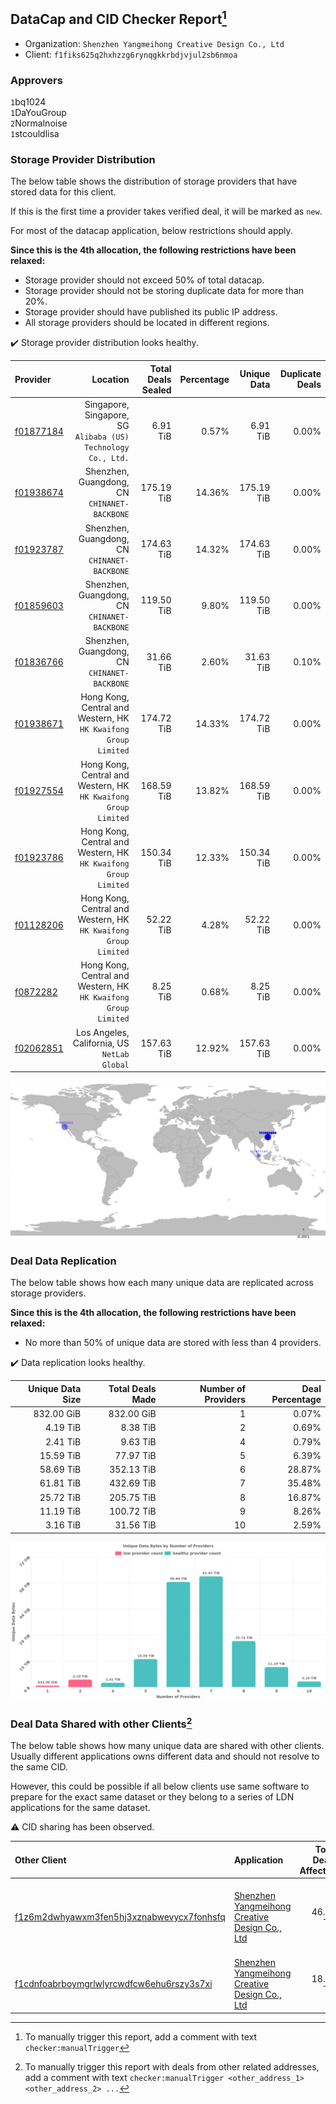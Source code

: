 ## DataCap and CID Checker Report[^1]
 - Organization: `Shenzhen Yangmeihong Creative Design Co., Ltd`
 - Client: `f1fiks625q2hxhzzg6rynqgkkrbdjvjul2sb6nmoa`
### Approvers
`1`bq1024<br/>`1`DaYouGroup<br/>`2`Normalnoise<br/>`1`stcouldlisa

### Storage Provider Distribution
The below table shows the distribution of storage providers that have stored data for this client.

If this is the first time a provider takes verified deal, it will be marked as `new`.

For most of the datacap application, below restrictions should apply.

**Since this is the 4th allocation, the following restrictions have been relaxed:**
 - Storage provider should not exceed 50% of total datacap.
 - Storage provider should not be storing duplicate data for more than 20%.
 - Storage provider should have published its public IP address.
 - All storage providers should be located in different regions.

✔️ Storage provider distribution looks healthy.

| Provider                                              |                                                           Location | Total Deals Sealed | Percentage | Unique Data | Duplicate Deals |
| :---------------------------------------------------- | -----------------------------------------------------------------: | -----------------: | ---------: | ----------: | --------------: |
| [f01877184](https://filfox.info/en/address/f01877184) |   Singapore, Singapore, SG<br/>`Alibaba (US) Technology Co., Ltd.` |           6.91 TiB |      0.57% |    6.91 TiB |           0.00% |
| [f01938674](https://filfox.info/en/address/f01938674) |                    Shenzhen, Guangdong, CN<br/>`CHINANET-BACKBONE` |         175.19 TiB |     14.36% |  175.19 TiB |           0.00% |
| [f01923787](https://filfox.info/en/address/f01923787) |                    Shenzhen, Guangdong, CN<br/>`CHINANET-BACKBONE` |         174.63 TiB |     14.32% |  174.63 TiB |           0.00% |
| [f01859603](https://filfox.info/en/address/f01859603) |                    Shenzhen, Guangdong, CN<br/>`CHINANET-BACKBONE` |         119.50 TiB |      9.80% |  119.50 TiB |           0.00% |
| [f01836766](https://filfox.info/en/address/f01836766) |                    Shenzhen, Guangdong, CN<br/>`CHINANET-BACKBONE` |          31.66 TiB |      2.60% |   31.63 TiB |           0.10% |
| [f01938671](https://filfox.info/en/address/f01938671) | Hong Kong, Central and Western, HK<br/>`HK Kwaifong Group Limited` |         174.72 TiB |     14.33% |  174.72 TiB |           0.00% |
| [f01927554](https://filfox.info/en/address/f01927554) | Hong Kong, Central and Western, HK<br/>`HK Kwaifong Group Limited` |         168.59 TiB |     13.82% |  168.59 TiB |           0.00% |
| [f01923786](https://filfox.info/en/address/f01923786) | Hong Kong, Central and Western, HK<br/>`HK Kwaifong Group Limited` |         150.34 TiB |     12.33% |  150.34 TiB |           0.00% |
| [f01128206](https://filfox.info/en/address/f01128206) | Hong Kong, Central and Western, HK<br/>`HK Kwaifong Group Limited` |          52.22 TiB |      4.28% |   52.22 TiB |           0.00% |
| [f0872282](https://filfox.info/en/address/f0872282)   | Hong Kong, Central and Western, HK<br/>`HK Kwaifong Group Limited` |           8.25 TiB |      0.68% |    8.25 TiB |           0.00% |
| [f02062851](https://filfox.info/en/address/f02062851) |                    Los Angeles, California, US<br/>`NetLab Global` |         157.63 TiB |     12.92% |  157.63 TiB |           0.00% |

<img src="https://raw.githubusercontent.com/data-preservation-programs/filplus-checker-assets/main/filecoin-project/filecoin-plus-large-datasets/issues/1412/1682679700597.png"/>

### Deal Data Replication
The below table shows how each many unique data are replicated across storage providers.


**Since this is the 4th allocation, the following restrictions have been relaxed:**
- No more than 50% of unique data are stored with less than 4 providers.

✔️ Data replication looks healthy.

| Unique Data Size | Total Deals Made | Number of Providers | Deal Percentage |
| ---------------: | ---------------: | ------------------: | --------------: |
|       832.00 GiB |       832.00 GiB |                   1 |           0.07% |
|         4.19 TiB |         8.38 TiB |                   2 |           0.69% |
|         2.41 TiB |         9.63 TiB |                   4 |           0.79% |
|        15.59 TiB |        77.97 TiB |                   5 |           6.39% |
|        58.69 TiB |       352.13 TiB |                   6 |          28.87% |
|        61.81 TiB |       432.69 TiB |                   7 |          35.48% |
|        25.72 TiB |       205.75 TiB |                   8 |          16.87% |
|        11.19 TiB |       100.72 TiB |                   9 |           8.26% |
|         3.16 TiB |        31.56 TiB |                  10 |           2.59% |

<img src="https://raw.githubusercontent.com/data-preservation-programs/filplus-checker-assets/main/filecoin-project/filecoin-plus-large-datasets/issues/1412/1682679701320.png"/>

### Deal Data Shared with other Clients[^3]
The below table shows how many unique data are shared with other clients.
Usually different applications owns different data and should not resolve to the same CID.

However, this could be possible if all below clients use same software to prepare for the exact same dataset or they belong to a series of LDN applications for the same dataset.

⚠️ CID sharing has been observed.

| Other Client                                                                                                          | Application                                                                                                                    | Total Deals Affected | Unique CIDs | Approvers                                                                                                      |
| :-------------------------------------------------------------------------------------------------------------------- | :----------------------------------------------------------------------------------------------------------------------------- | -------------------: | ----------: | :------------------------------------------------------------------------------------------------------------- |
| [f1z6m2dwhyawxm3fen5hj3xznabwevycx7fonhsfq](https://filfox.info/en/address/f1z6m2dwhyawxm3fen5hj3xznabwevycx7fonhsfq) | [Shenzhen Yangmeihong Creative Design Co\., Ltd](https://github.com/filecoin-project/filecoin-plus-large-datasets/issues/1413) |            46.00 TiB |         300 | `1`DaYouGroup<br/>`1`Normalnoise<br/>`1`stcouldlisa<br/>`1`sxxfuture-official<br/>`1`woshidama323<br/>`1`zcfil |
| [f1cdnfoabrboymgrlwlyrcwdfcw6ehu6rszy3s7xi](https://filfox.info/en/address/f1cdnfoabrboymgrlwlyrcwdfcw6ehu6rszy3s7xi) | [Shenzhen Yangmeihong Creative Design Co\., Ltd](https://github.com/filecoin-project/filecoin-plus-large-datasets/issues/1411) |            18.75 TiB |         300 | `1`cryptowhizzard<br/>`1`DaYouGroup                                                                            |

[^1]: To manually trigger this report, add a comment with text `checker:manualTrigger`

[^2]: Deals from those addresses are combined into this report as they are specified with `checker:manualTrigger`

[^3]: To manually trigger this report with deals from other related addresses, add a comment with text `checker:manualTrigger <other_address_1> <other_address_2> ...`
